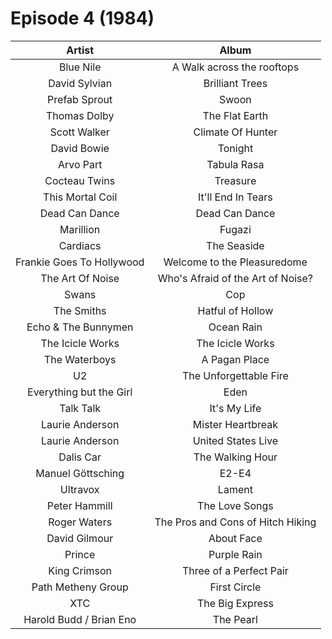 # Episode 4 (1984)

| Artist | Album |
| :---: | :---: |
| Blue Nile | A Walk across the rooftops |
| David Sylvian | Brilliant Trees |
| Prefab Sprout | Swoon |
| Thomas Dolby | The Flat Earth |
| Scott Walker | Climate Of Hunter |
| David Bowie | Tonight |
| Arvo Part | Tabula Rasa |
| Cocteau Twins | Treasure |
| This Mortal Coil | It'll End In Tears |
| Dead Can Dance | Dead Can Dance |
| Marillion | Fugazi |
| Cardiacs | The Seaside |
| Frankie Goes To Hollywood | Welcome to the Pleasuredome |
| The Art Of Noise | Who's Afraid of the Art of Noise? |
| Swans | Cop |
| The Smiths | Hatful of Hollow |
| Echo & The Bunnymen | Ocean Rain |
| The Icicle Works | The Icicle Works |
| The Waterboys | A Pagan Place |
| U2 | The Unforgettable Fire |
| Everything but the Girl | Eden |
| Talk Talk | It's My Life |
| Laurie Anderson | Mister Heartbreak |
| Laurie Anderson | United States Live |
| Dalis Car | The Walking Hour |
| Manuel Göttsching | E2-E4 |
| Ultravox | Lament |
| Peter Hammill | The Love Songs |
| Roger Waters | The Pros and Cons of Hitch Hiking |
| David Gilmour | About Face |
| Prince | Purple Rain |
| King Crimson | Three of a Perfect Pair |
| Path Metheny Group | First Circle |
| XTC | The Big Express |
| Harold Budd / Brian Eno | The Pearl |
